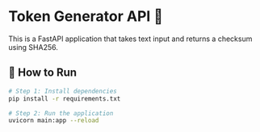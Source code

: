# Token Generator API 🚀

This is a FastAPI application that takes text input and returns a checksum using SHA256.

## 🔧 How to Run

```bash
# Step 1: Install dependencies
pip install -r requirements.txt

# Step 2: Run the application
uvicorn main:app --reload
